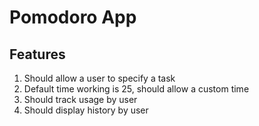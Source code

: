 # Pomodoro App

## Features
1. Should allow a user to specify a task
2. Default time working is 25, should allow a custom time
3. Should track usage by user
4. Should display history by user

